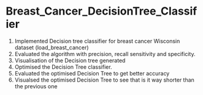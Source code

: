 # Breast_Cancer_DecisionTree_Classifier

1. Implemented Decision tree classifier for breast cancer Wisconsin dataset (load_breast_cancer) 
2. Evaluated the algorithm with precision, recall sensitivity and specificity. 
3. Visualisation of the Decision tree generated
4. Optimised the Decision Tree classifier. 
5. Evaluated the optimised Decision Tree to get better accuracy
6. Visualsed the optimised Decision Tree to see that is it way shorter than the previous one
